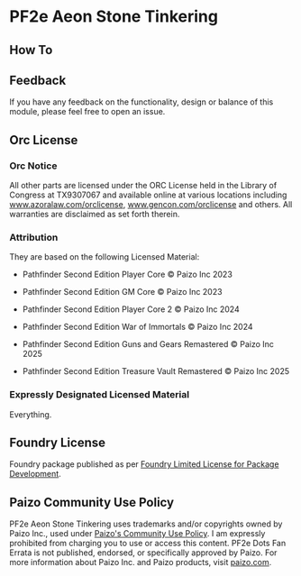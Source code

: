 # PF2e Aeon Stone Tinkering



## How To



## Feedback

If you have any feedback on the functionality, design or balance of this module, please feel free to open an issue.

## Orc License

### Orc Notice

All other parts are licensed under the ORC License held in the Library of Congress at TX9307067 and available online at various locations including www.azoralaw.com/orclicense, www.gencon.com/orclicense and others. All warranties are disclaimed as set forth therein.

### Attribution

They are based on the following Licensed Material:
- Pathfinder Second Edition Player Core © Paizo Inc 2023
- Pathfinder Second Edition GM Core © Paizo Inc 2023
- Pathfinder Second Edition Player Core 2 © Paizo Inc 2024


- Pathfinder Second Edition War of Immortals © Paizo Inc 2024
- Pathfinder Second Edition Guns and Gears Remastered © Paizo Inc 2025
- Pathfinder Second Edition Treasure Vault Remastered © Paizo Inc 2025

### Expressly Designated Licensed Material

Everything.

## Foundry License

Foundry package published as per [Foundry Limited License for Package Development](https://foundryvtt.com/article/license/).

## Paizo Community Use Policy

PF2e Aeon Stone Tinkering uses trademarks and/or copyrights owned by Paizo Inc., used under [Paizo's Community Use Policy](https://paizo.com/community/communityuse). I am expressly prohibited from charging you to use or access this content. PF2e Dots Fan Errata is not published, endorsed, or specifically approved by Paizo. For more information about Paizo Inc. and Paizo products, visit [paizo.com](https://paizo.com/).
